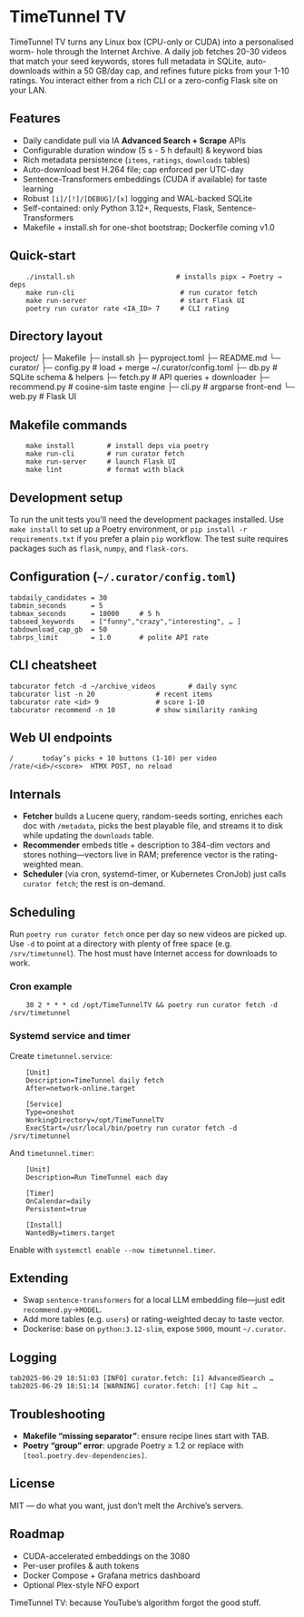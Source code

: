 # TimeTunnel TV

TimeTunnel TV turns any Linux box (CPU-only or CUDA) into a personalised worm-
hole through the Internet Archive. A daily job fetches 20-30 videos that match
your seed keywords, stores full metadata in SQLite, auto-downloads within a
50 GB/day cap, and refines future picks from your 1-10 ratings. You interact
either from a rich CLI or a zero-config Flask site on your LAN.

## Features
* Daily candidate pull via IA **Advanced Search + Scrape** APIs  
* Configurable duration window (5 s - 5 h default) & keyword bias  
* Rich metadata persistence (`items`, `ratings`, `downloads` tables)  
* Auto-download best H.264 file; cap enforced per UTC-day  
* Sentence-Transformers embeddings (CUDA if available) for taste learning  
* Robust `[i]/[!]/[DEBUG]/[x]` logging and WAL-backed SQLite  
* Self-contained: only Python 3.12+, Requests, Flask, Sentence-Transformers  
* Makefile + install.sh for one-shot bootstrap; Dockerfile coming v1.0

## Quick-start
        ./install.sh                         # installs pipx → Poetry → deps
        make run-cli                          # run curator fetch
        make run-server                       # start Flask UI
        poetry run curator rate <IA_ID> 7     # CLI rating

## Directory layout
project/
├─ Makefile
├─ install.sh
├─ pyproject.toml
├─ README.md
└─ curator/
    ├─ config.py	# load + merge ~/.curator/config.toml
    ├─ db.py		# SQLite schema & helpers
    ├─ fetch.py		# API queries + downloader
    ├─ recommend.py	# cosine-sim taste engine
    ├─ cli.py		# argparse front-end
    └─ web.py		# Flask UI

## Makefile commands
        make install        # install deps via poetry
        make run-cli        # run curator fetch
        make run-server     # launch Flask UI
        make lint           # format with black

## Development setup
To run the unit tests you'll need the development packages installed. Use
`make install` to set up a Poetry environment, or `pip install -r requirements.txt`
if you prefer a plain `pip` workflow. The test suite requires packages such as
`flask`, `numpy`, and `flask-cors`.


## Configuration (`~/.curator/config.toml`)
	tabdaily_candidates	= 30
	tabmin_seconds		= 5
	tabmax_seconds		= 18000		# 5 h
	tabseed_keywords	= ["funny","crazy","interesting", … ]
	tabdownload_cap_gb	= 50
	tabrps_limit		= 1.0		# polite API rate

## CLI cheatsheet
	tabcurator fetch -d ~/archive_videos		# daily sync
	tabcurator list -n 20				# recent items
	tabcurator rate <id> 9				# score 1-10
	tabcurator recommend -n 10			# show similarity ranking

## Web UI endpoints
	/		today’s picks + 10 buttons (1-10) per video  
	/rate/<id>/<score>	HTMX POST, no reload  

## Internals
* **Fetcher** builds a Lucene query, random-seeds sorting, enriches each doc
  with `/metadata`, picks the best playable file, and streams it to disk while
  updating the `downloads` table.
* **Recommender** embeds title + description to 384-dim vectors and stores
  nothing—vectors live in RAM; preference vector is the rating-weighted mean.
* **Scheduler** (via cron, systemd-timer, or Kubernetes CronJob) just calls
  `curator fetch`; the rest is on-demand.

## Scheduling
Run `poetry run curator fetch` once per day so new videos are picked up. Use
`-d` to point at a directory with plenty of free space (e.g. `/srv/timetunnel`).
The host must have Internet access for downloads to work.

### Cron example
        30 2 * * * cd /opt/TimeTunnelTV && poetry run curator fetch -d /srv/timetunnel

### Systemd service and timer
Create ``timetunnel.service``:

        [Unit]
        Description=TimeTunnel daily fetch
        After=network-online.target

        [Service]
        Type=oneshot
        WorkingDirectory=/opt/TimeTunnelTV
        ExecStart=/usr/local/bin/poetry run curator fetch -d /srv/timetunnel

And ``timetunnel.timer``:

        [Unit]
        Description=Run TimeTunnel each day

        [Timer]
        OnCalendar=daily
        Persistent=true

        [Install]
        WantedBy=timers.target

Enable with ``systemctl enable --now timetunnel.timer``.

## Extending
* Swap `sentence-transformers` for a local LLM embedding file—just edit
  `recommend.py`→`MODEL`.
* Add more tables (e.g. `users`) or rating-weighted decay to taste vector.
* Dockerise: base on `python:3.12-slim`, expose `5000`, mount `~/.curator`.

## Logging
	tab2025-06-29 18:51:03 [INFO] curator.fetch: [i] AdvancedSearch …
	tab2025-06-29 18:51:14 [WARNING] curator.fetch: [!] Cap hit …

## Troubleshooting
* **Makefile “missing separator”**: ensure recipe lines start with TAB.  
* **Poetry “group” error**: upgrade Poetry ≥ 1.2 or replace with
  `[tool.poetry.dev-dependencies]`.

## License
MIT — do what you want, just don’t melt the Archive’s servers.

## Roadmap
* CUDA-accelerated embeddings on the 3080  
* Per-user profiles & auth tokens  
* Docker Compose + Grafana metrics dashboard  
* Optional Plex-style NFO export

TimeTunnel TV: because YouTube’s algorithm forgot the good stuff.

